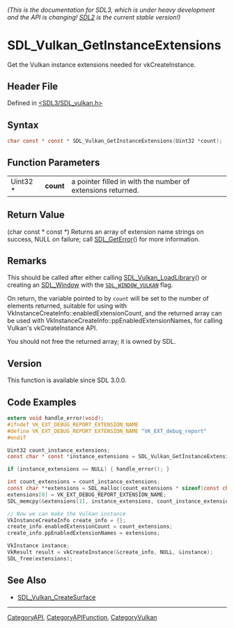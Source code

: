 ###### (This is the documentation for SDL3, which is under heavy development and the API is changing! [SDL2](https://wiki.libsdl.org/SDL2/) is the current stable version!)
# SDL_Vulkan_GetInstanceExtensions

Get the Vulkan instance extensions needed for vkCreateInstance.

## Header File

Defined in [<SDL3/SDL_vulkan.h>](https://github.com/libsdl-org/SDL/blob/main/include/SDL3/SDL_vulkan.h)

## Syntax

```c
char const * const * SDL_Vulkan_GetInstanceExtensions(Uint32 *count);
```

## Function Parameters

|          |           |                                                             |
| -------- | --------- | ----------------------------------------------------------- |
| Uint32 * | **count** | a pointer filled in with the number of extensions returned. |

## Return Value

(char const * const *) Returns an array of extension name strings on
success, NULL on failure; call [SDL_GetError](SDL_GetError)() for more
information.

## Remarks

This should be called after either calling
[SDL_Vulkan_LoadLibrary](SDL_Vulkan_LoadLibrary)() or creating an
[SDL_Window](SDL_Window) with the [`SDL_WINDOW_VULKAN`](SDL_WINDOW_VULKAN)
flag.

On return, the variable pointed to by `count` will be set to the number of
elements returned, suitable for using with
VkInstanceCreateInfo::enabledExtensionCount, and the returned array can be
used with VkInstanceCreateInfo::ppEnabledExtensionNames, for calling
Vulkan's vkCreateInstance API.

You should not free the returned array; it is owned by SDL.

## Version

This function is available since SDL 3.0.0.

## Code Examples

```c
extern void handle_error(void);
#ifndef VK_EXT_DEBUG_REPORT_EXTENSION_NAME
#define VK_EXT_DEBUG_REPORT_EXTENSION_NAME "VK_EXT_debug_report"
#endif

Uint32 count_instance_extensions;
const char * const *instance_extensions = SDL_Vulkan_GetInstanceExtensions(&count_instance_extensions);

if (instance_extensions == NULL) { handle_error(); }

int count_extensions = count_instance_extensions;
const char **extensions = SDL_malloc(count_extensions * sizeof(const char *));
extensions[0] = VK_EXT_DEBUG_REPORT_EXTENSION_NAME;
SDL_memcpy(&extensions[1], instance_extensions, count_instance_extensions * sizeof(const char*)); 

// Now we can make the Vulkan instance
VkInstanceCreateInfo create_info = {};
create_info.enabledExtensionCount = count_extensions;
create_info.ppEnabledExtensionNames = extensions;

VkInstance instance;
VkResult result = vkCreateInstance(&create_info, NULL, &instance);
SDL_free(extensions);
```

## See Also

- [SDL_Vulkan_CreateSurface](SDL_Vulkan_CreateSurface)

----
[CategoryAPI](CategoryAPI), [CategoryAPIFunction](CategoryAPIFunction), [CategoryVulkan](CategoryVulkan)

